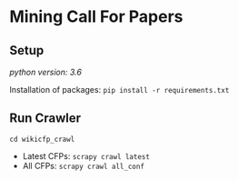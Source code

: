 # Mining Call For Papers

## Setup

_python version: 3.6_

Installation of packages: `pip install -r requirements.txt`

## Run Crawler

`cd wikicfp_crawl`
- Latest CFPs: `scrapy crawl latest`
- All CFPs: `scrapy crawl all_conf`
